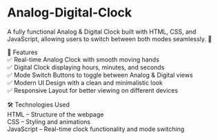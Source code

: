 # Analog-Digital-Clock
A fully functional Analog & Digital Clock built with HTML, CSS, and JavaScript, allowing users to switch between both modes seamlessly. 🎯

🚀 Features <br>
✅ Real-time Analog Clock with smooth moving hands <br>
✅ Digital Clock displaying hours, minutes, and seconds <br>
✅ Mode Switch Buttons to toggle between Analog & Digital views <br>
✅ Modern UI Design with a clean and minimalistic look <br>
✅ Responsive Layout for better viewing on different devices <br>

🛠️ Technologies Used <br>
HTML – Structure of the webpage <br>
CSS – Styling and animations <br>
JavaScript – Real-time clock functionality and mode switching <br>
